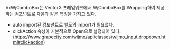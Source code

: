 VxWjComboBox는 VectorX 프레임워크에서 WjComboBox를 Wrapping하여 제공하는 컴포넌트로 다음과 같은 특징을 가지고 있다.
- auto import된 컴포넌트로 별도의 import가 필요없다.
- clickAction 속성이 기본적으로 Open으로 설정되어 있다. (https://www.grapecity.com/wijmo/api/classes/wijmo_input.dropdown.html#clickaction)
